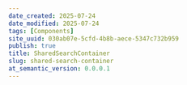 ```yaml
---
date_created: 2025-07-24
date_modified: 2025-07-24
tags: [Components]
site_uuid: 030ab07e-5cfd-4b8b-aece-5347c732b959
publish: true
title: SharedSearchContainer
slug: shared-search-container
at_semantic_version: 0.0.0.1
---
```

